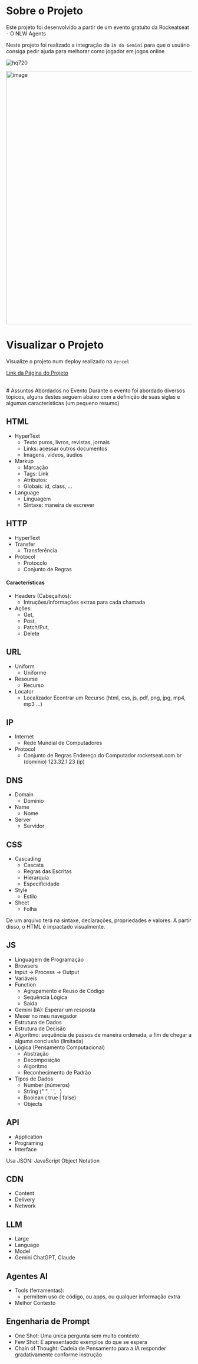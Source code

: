 # Sobre o Projeto
Este projeto foi desenvolvido a partir de um evento gratuito da Rockeatseat - O NLW Agents

Neste projeto foi realizado a integração da `IA do Gemini` para que o usuário consiga pedir ajuda para melhorar como jogador em jogos online

![hq720](https://github.com/user-attachments/assets/6dc9a9c0-ea99-4461-9fff-e390f43f4790)

<img width="686" height="auto" alt="image" src="https://github.com/user-attachments/assets/29c444e9-9cea-46ac-9775-46318e1b972c" />

# Visualizar o Projeto
Visualize o projeto num deploy realizado na `Vercel`


[Link da Página do Projeto](https://nlw-agents-trilha-iniciante.vercel.app/)


<br>
# Assuntos Abordados no Evento
Durante o evento foi abordado diversos tópicos, alguns destes seguem abaixo com a definição de suas siglas e algumas características (um pequeno resumo)


## HTML

- HyperText
    - Texto puros, livros, revistas, jornais
    - Links: acessar outros documentos
    - Imagens, vídeos, áudios
- Markup
    - Marcação
    - Tags: <a> Link </a>
    - Atributos: <a href="https://rockeatseat.com.br"></a>
    - Globais: id, class, ...
- Language
    - Linguagem
    - Sintaxe: maneira de escrever


## HTTP

- HyperText
- Transfer
    - Transferência
- Protocol
    - Protocolo
    - Conjunto de Regras
#### Características
- Headers (Cabeçalhos):
  - Intruções/Informações extras para cada chamada
- Ações: 
  - Get, 
  - Post, 
  - Patch/Put, 
  - Delete



## URL

- Uniform
    - Uniforme
- Resourse
    - Recurso
- Locator
    - Localizador
Econtrar um Recurso (html, css, js, pdf, png, jpg, mp4, mp3 ...)


## IP

- Internet
    - Rede Mundial de Computadores
- Protocol
    - Conjunto de Regras
Endereço do Computador
rocketseat.com.br (domínio)
123.32.1.23 (ip)


## DNS

- Domain
    - Domínio
- Name
    - Nome
- Server
    - Servidor


## CSS

- Cascading
  - Cascata
  - Regras das Escritas
  - Hierarquia
  - Especificidade
- Style
  - Estilo
- Sheet
  - Folha

De um arquivo terá na sintaxe, declarações, propriedades e valores.
A partir disso, o HTML é impactado visualmente.

## JS

- Linguagem de Programação
- Browsers
- Input -> Process -> Output
- Variáveis
- Function
  - Agrupamento e Reuso de Código
  - Sequência Lógica
  - Saída
- Gemini (IA): Esperar um resposta
- Mexer no meu navegador
- Estrutura de Dados
- Estrutura de Decisão
- Algoritmo: sequência de passos de maneira ordenada, a fim de chegar a alguma conclusão (limitada)
- Lógica (Pensamento Computacional)
  - Abstração
  - Decomposição
  - Algoritmo
  - Reconhecimento de Padrão
- Tipos de Dados
  - Number (números)
  - String (" ", ' ', ` `)
  - Boolean ( true | false)
  - Objects

## API

- Application
- Programing
- Interface

Usa JSON: JavaScript Object Notation


## CDN

- Content
- Delivery
- Network


## LLM
- Large
- Language
- Model
- Gemini ChatGPT, Claude


## Agentes AI

- Tools (ferramentas):
  - permitem uso de código, ou apps, ou qualquer informação extra
- Melhor Contexto


## Engenharia de Prompt
- One Shot: Uma única pergunta sem muito contexto
- Few Shot: É apresentaodo exemplos do que se espera
- Chain of Thought: Cadeia de Pensamento para a IA responder gradativamente conforme instrução
